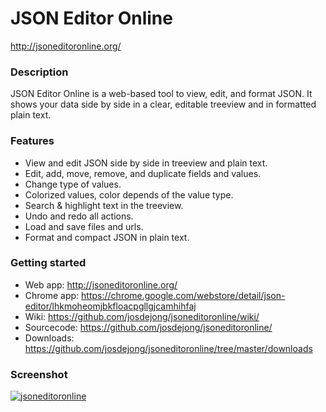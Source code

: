 # JSON Editor Online
http://jsoneditoronline.org/


### Description

JSON Editor Online is a web-based tool to view, edit, and format JSON.
It shows your data side by side in a clear, editable treeview and in 
formatted plain text.


### Features

- View and edit JSON side by side in treeview and plain text.
- Edit, add, move, remove, and duplicate fields and values.
- Change type of values.
- Colorized values, color depends of the value type.
- Search & highlight text in the treeview.
- Undo and redo all actions.
- Load and save files and urls.
- Format and compact JSON in plain text.


### Getting started

- Web app:    http://jsoneditoronline.org/
- Chrome app: https://chrome.google.com/webstore/detail/json-editor/lhkmoheomjbkfloacpgllgjcamhihfaj
- Wiki:       https://github.com/josdejong/jsoneditoronline/wiki/
- Sourcecode: https://github.com/josdejong/jsoneditoronline/
- Downloads:  https://github.com/josdejong/jsoneditoronline/tree/master/downloads


### Screenshot

<a href="http://jsoneditoronline.org">
    <img alt="jsoneditoronline"
        src="https://raw.github.com/josdejong/jsoneditoronline/master/misc/screenshots/jsoneditoronline.png">
</a>
